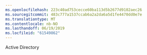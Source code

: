```yaml
---
ms.openlocfilehash: 223c40ad753cecce60ba113d5b2677d9102aec26
ms.sourcegitcommit: 483c777a1537ccab6a2a2da6a5d1fe4470dd0e7e
ms.translationtype: MT
ms.contentlocale: nb-NO
ms.lasthandoff: 06/19/2019
ms.locfileid: "61549862"
---
```

Active Directory